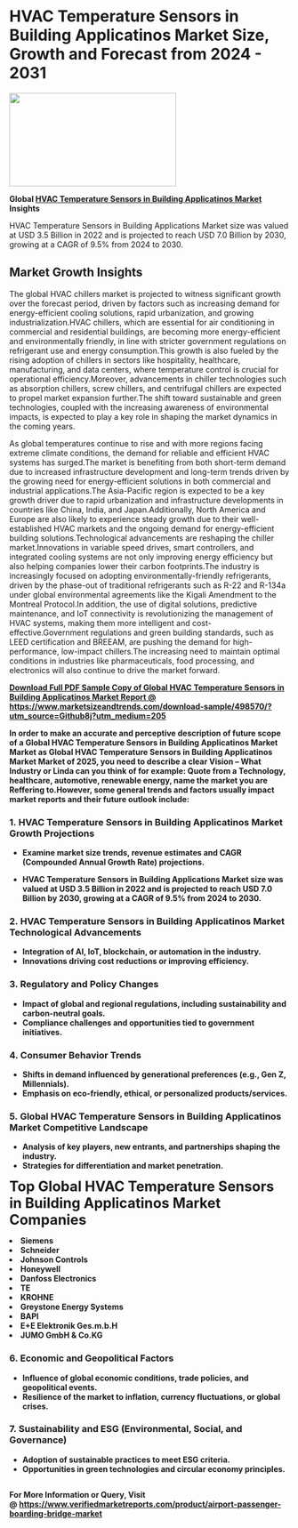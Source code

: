<H1>HVAC Temperature Sensors in Building Applicatinos Market Size, Growth and Forecast from 2024 - 2031</H1><img class="aligncenter size-medium wp-image-584254" src="https://thirdeyenews.in/wp-content/uploads/2024/09/Global-Market-Research-300x168.jpeg" alt="" width="300" height="168" /><p><strong>Global&nbsp;<a href="https://www.marketsizeandtrends.com/download-sample/498570/?utm_source=Github8j?utm_medium=205">HVAC Temperature Sensors in Building Applicatinos Market</a> Insights</strong></p><p>HVAC Temperature Sensors in Building Applications Market size was valued at USD 3.5 Billion in 2022 and is projected to reach USD 7.0 Billion by 2030, growing at a CAGR of 9.5% from 2024 to 2030.</p><p><h2>Market Growth Insights</h2> <p>The global HVAC chillers market is projected to witness significant growth over the forecast period, driven by factors such as increasing demand for energy-efficient cooling solutions, rapid urbanization, and growing industrialization.HVAC chillers, which are essential for air conditioning in commercial and residential buildings, are becoming more energy-efficient and environmentally friendly, in line with stricter government regulations on refrigerant use and energy consumption.This growth is also fueled by the rising adoption of chillers in sectors like hospitality, healthcare, manufacturing, and data centers, where temperature control is crucial for operational efficiency.Moreover, advancements in chiller technologies such as absorption chillers, screw chillers, and centrifugal chillers are expected to propel market expansion further.The shift toward sustainable and green technologies, coupled with the increasing awareness of environmental impacts, is expected to play a key role in shaping the market dynamics in the coming years.</p> <p><strong><a href="#"></a></strong></p> <p>As global temperatures continue to rise and with more regions facing extreme climate conditions, the demand for reliable and efficient HVAC systems has surged.The market is benefiting from both short-term demand due to increased infrastructure development and long-term trends driven by the growing need for energy-efficient solutions in both commercial and industrial applications.The Asia-Pacific region is expected to be a key growth driver due to rapid urbanization and infrastructure developments in countries like China, India, and Japan.Additionally, North America and Europe are also likely to experience steady growth due to their well-established HVAC markets and the ongoing demand for energy-efficient building solutions.Technological advancements are reshaping the chiller market.Innovations in variable speed drives, smart controllers, and integrated cooling systems are not only improving energy efficiency but also helping companies lower their carbon footprints.The industry is increasingly focused on adopting environmentally-friendly refrigerants, driven by the phase-out of traditional refrigerants such as R-22 and R-134a under global environmental agreements like the Kigali Amendment to the Montreal Protocol.In addition, the use of digital solutions, predictive maintenance, and IoT connectivity is revolutionizing the management of HVAC systems, making them more intelligent and cost-effective.Government regulations and green building standards, such as LEED certification and BREEAM, are pushing the demand for high-performance, low-impact chillers.The increasing need to maintain optimal conditions in industries like pharmaceuticals, food processing, and electronics will also continue to drive the market forward.</p> <p><strong><a href="#"></p><p><span class=""><strong>Download Full PDF Sample Copy of Global HVAC Temperature Sensors in Building Applicatinos Market Report</strong> @ <a href="https://www.marketsizeandtrends.com/download-sample/498570/?utm_source=Github8j?utm_medium=205" target="_blank">https://www.marketsizeandtrends.com/download-sample/498570/?utm_source=Github8j?utm_medium=205</a></span></p><p>In order to make an accurate and perceptive description of future scope of a Global&nbsp;HVAC Temperature Sensors in Building Applicatinos Market Market as Global&nbsp;HVAC Temperature Sensors in Building Applicatinos Market Market of 2025, you need to describe a clear Vision &ndash; What Industry or Linda can you think of for example: Quote from a Technology, healthcare, automotive, renewable energy, name the market you are Reffering to.However, some general trends and factors usually impact market reports and their future outlook include:</p><h3>1.&nbsp;<strong>HVAC Temperature Sensors in Building Applicatinos Market Growth Projections</strong></h3><ul><li>Examine market size trends, revenue estimates and CAGR (Compounded Annual Growth Rate) projections.</li><li><p>HVAC Temperature Sensors in Building Applications Market size was valued at USD 3.5 Billion in 2022 and is projected to reach USD 7.0 Billion by 2030, growing at a CAGR of 9.5% from 2024 to 2030.</p></li></ul><h3>2.&nbsp;<strong>HVAC Temperature Sensors in Building Applicatinos Market Technological Advancements</strong></h3><ul><li>Integration of AI, IoT, blockchain, or automation in the industry.</li><li>Innovations driving cost reductions or improving efficiency.</li></ul><h3>3.&nbsp;<strong>Regulatory and Policy Changes</strong></h3><ul><li>Impact of global and regional regulations, including sustainability and carbon-neutral goals.</li><li>Compliance challenges and opportunities tied to government initiatives.</li></ul><h3>4.&nbsp;<strong>Consumer Behavior Trends</strong></h3><ul><li>Shifts in demand influenced by generational preferences (e.g., Gen Z, Millennials).</li><li>Emphasis on eco-friendly, ethical, or personalized products/services.</li></ul><h3>5.&nbsp;<strong>Global HVAC Temperature Sensors in Building Applicatinos Market Competitive Landscape</strong></h3><ul><li>Analysis of key players, new entrants, and partnerships shaping the industry.</li><li>Strategies for differentiation and market penetration.</li></ul><p data-pm-slice="1 1 []"><span style="color: inherit; font-family: inherit; font-size: 25px;">Top Global HVAC Temperature Sensors in Building Applicatinos Market Companies</span></p><div class="" data-test-id=""><p><li>Siemens</li><li> Schneider</li><li> Johnson Controls</li><li> Honeywell</li><li> Danfoss Electronics</li><li> TE</li><li> KROHNE</li><li> Greystone Energy Systems</li><li> BAPI</li><li> E+E Elektronik Ges.m.b.H</li><li> JUMO GmbH & Co.KG</li></p></div><h3>6.&nbsp;<strong>Economic and Geopolitical Factors</strong></h3><ul><li>Influence of global economic conditions, trade policies, and geopolitical events.</li><li>Resilience of the market to inflation, currency fluctuations, or global crises.</li></ul><h3>7.&nbsp;<strong>Sustainability and ESG (Environmental, Social, and Governance)</strong></h3><ul><li>Adoption of sustainable practices to meet ESG criteria.</li><li>Opportunities in green technologies and circular economy principles.</li></ul><h2><strong style="font-size: 14px;">For More Information or Query, Visit @&nbsp;</strong><a style="background-color: #ffffff; font-size: 14px;" href="https://www.marketsizeandtrends.com/report/hvac-temperature-sensors-in-building-applicatinos-market/" target="_blank">https://www.verifiedmarketreports.com/product/airport-passenger-boarding-bridge-market</a></h2>